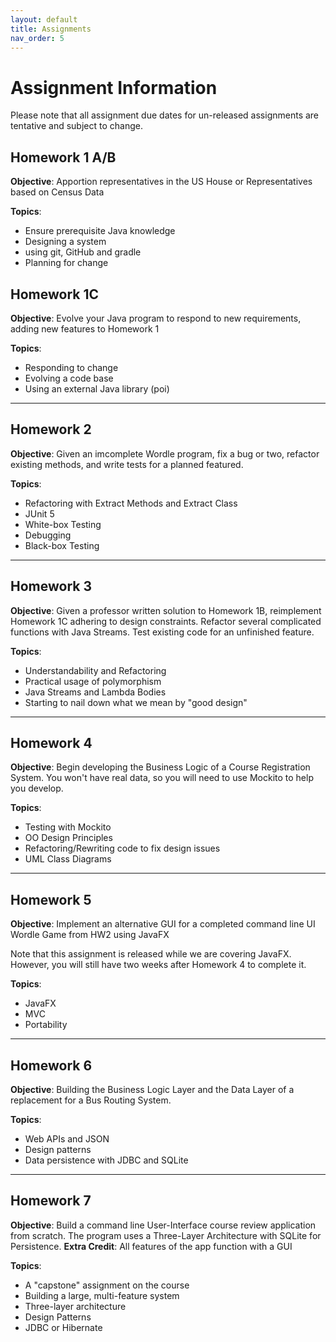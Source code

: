 ```yaml
---
layout: default
title: Assignments
nav_order: 5
---
```


# Assignment Information
Please note that all assignment due dates for un-released assignments are tentative and
subject to change.

## Homework 1 A/B

**Objective**: Apportion representatives in the US House or Representatives based on Census Data

**Topics**: 
* Ensure prerequisite Java knowledge
* Designing a system
* using git, GitHub and gradle
* Planning for change

## Homework 1C

**Objective**: Evolve your Java program to respond to new requirements, adding new features to Homework 1

**Topics**:
* Responding to change
* Evolving a code base
* Using an external Java library (poi)

---

## Homework 2

**Objective**: Given an imcomplete Wordle program, fix a bug or two, refactor existing methods, 
and write tests for a planned featured.

**Topics**:
* Refactoring with Extract Methods and Extract Class
* JUnit 5
* White-box Testing
* Debugging
* Black-box Testing

---

## Homework 3

**Objective**: Given a professor written solution to Homework 1B,
reimplement Homework 1C adhering to design constraints. Refactor
several complicated functions with Java Streams. Test existing code
for an unfinished feature.

**Topics**:
* Understandability and Refactoring
* Practical usage of polymorphism
* Java Streams and Lambda Bodies
* Starting to nail down what we mean by "good design"

---

## Homework 4

**Objective**: Begin developing the Business Logic of a Course Registration System.
You won't have real data, so you will need to use Mockito to help you develop.

**Topics**:
* Testing with Mockito
* OO Design Principles
* Refactoring/Rewriting code to fix design issues
* UML Class Diagrams



---

## Homework 5

**Objective**: Implement an alternative GUI for a completed
command line UI Wordle Game from HW2 using JavaFX

Note that this assignment is released while we are covering JavaFX. However, you will still have two weeks after Homework 4 to complete it.

**Topics**:
* JavaFX
* MVC
* Portability

---

## Homework 6

**Objective**: Building the Business Logic Layer and the Data Layer of a replacement for a Bus Routing System.

**Topics**:
* Web APIs and JSON
* Design patterns
* Data persistence with JDBC and SQLite

---

## Homework 7

**Objective**: Build a command line User-Interface course review application
from scratch. The program uses a Three-Layer Architecture with SQLite for
Persistence. **Extra Credit**: All features of the app function with a GUI

**Topics**:
* A "capstone" assignment on the course
* Building a large, multi-feature system
* Three-layer architecture
* Design Patterns
* JDBC or Hibernate

